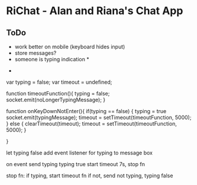 # RiChat - Alan and Riana's Chat App

## ToDo
- work better on mobile (keyboard hides input)
- store messages?
- someone is typing indication *

*
var typing = false;
var timeout = undefined;

function timeoutFunction(){
  typing = false;
  socket.emit(noLongerTypingMessage);
}

function onKeyDownNotEnter(){
  if(typing == false) {
    typing = true
    socket.emit(typingMessage);
    timeout = setTimeout(timeoutFunction, 5000);
  } else {
    clearTimeout(timeout);
    timeout = setTimeout(timeoutFunction, 5000);
  }

}

let typing false
add event listener for typing to message box

on event
send typing
typing true
start timeout 7s, stop fn

stop fn:
if typing, start timeout fn
if not, send not typing, typing false

